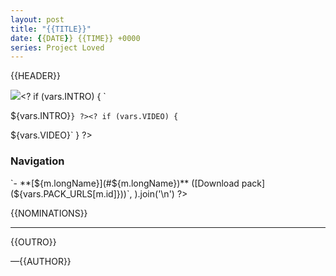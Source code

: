 ```yaml
---
layout: post
title: "{{TITLE}}"
date: {{DATE}} {{TIME}} +0000
series: Project Loved
---
```


{{HEADER}}

![](/wiki/shared/news/banners/project-loved-2.jpg)<?
if (vars.INTRO) {
`

${vars.INTRO}`
} ?><?
if (vars.VIDEO) {
`

${vars.VIDEO}`
} ?>

### Navigation

<?
vars.GAME_MODES.map(
	(m) => `- **[${m.longName}](#${m.longName})** ([Download pack](${vars.PACK_URLS[m.id]}))`,
).join('\n')
?>

{{NOMINATIONS}}

---

{{OUTRO}}

—{{AUTHOR}}
